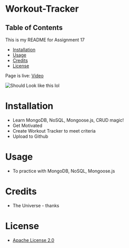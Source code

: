 # Workout-Tracker

## Table of Contents

This is my README for Assignment 17
* [Installation](#installation)
* [Usage](#Usage)
* [Credits](#Credits)
* [License](#License)

Page is live: [Video](https://github.com/kevsaj/Workout-Tracker/blob/main/public/img/WT.gif)

![Should Look like this lol](https://github.com/kevsaj/Workout-Tracker/blob/main/public/img/WT.gif)
# Installation
* Learn MongoDB, NoSQL, Mongoose.js, CRUD magic!
* Get Motivated
* Create Workout Tracker to meet criteria
* Upload to Github 

# Usage
* To practice with MongoDB, NoSQL, Mongoose.js

# Credits
* The Universe - thanks

# License
* [Apache License 2.0](https://github.com/kevsaj/Workout-Tracker/blob/main/LICENSE)